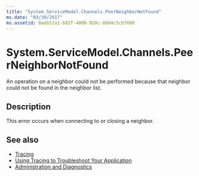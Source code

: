```yaml
---
title: "System.ServiceModel.Channels.PeerNeighborNotFound"
ms.date: "03/30/2017"
ms.assetid: 0aeb51a1-b82f-4008-920c-8604c5cbf600
---
```

# System.ServiceModel.Channels.PeerNeighborNotFound
An operation on a neighbor could not be performed because that neighbor could not be found in the neighbor list.  
  
## Description  
 This error occurs when connecting to or closing a neighbor.  
  
## See also
- [Tracing](../../../../../docs/framework/wcf/diagnostics/tracing/index.md)
- [Using Tracing to Troubleshoot Your Application](../../../../../docs/framework/wcf/diagnostics/tracing/using-tracing-to-troubleshoot-your-application.md)
- [Administration and Diagnostics](../../../../../docs/framework/wcf/diagnostics/index.md)
